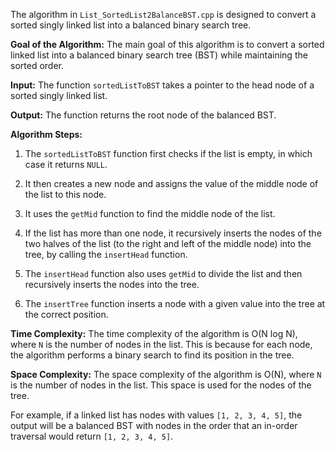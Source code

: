 The algorithm in `List_SortedList2BalanceBST.cpp` is designed to convert a sorted singly linked list into a balanced binary search tree.

**Goal of the Algorithm:**
The main goal of this algorithm is to convert a sorted linked list into a balanced binary search tree (BST) while maintaining the sorted order.

**Input:**
The function `sortedListToBST` takes a pointer to the head node of a sorted singly linked list.

**Output:**
The function returns the root node of the balanced BST.

**Algorithm Steps:**

1. The `sortedListToBST` function first checks if the list is empty, in which case it returns `NULL`.

2. It then creates a new node and assigns the value of the middle node of the list to this node.

3. It uses the `getMid` function to find the middle node of the list.

4. If the list has more than one node, it recursively inserts the nodes of the two halves of the list (to the right and left of the middle node) into the tree, by calling the `insertHead` function.

5. The `insertHead` function also uses `getMid` to divide the list and then recursively inserts the nodes into the tree.

6. The `insertTree` function inserts a node with a given value into the tree at the correct position.

**Time Complexity:**
The time complexity of the algorithm is O(N log N), where `N` is the number of nodes in the list. This is because for each node, the algorithm performs a binary search to find its position in the tree.

**Space Complexity:**
The space complexity of the algorithm is O(N), where `N` is the number of nodes in the list. This space is used for the nodes of the tree.

For example, if a linked list has nodes with values `[1, 2, 3, 4, 5]`, the output will be a balanced BST with nodes in the order that an in-order traversal would return `[1, 2, 3, 4, 5]`.
